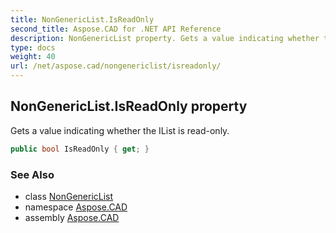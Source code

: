 ```yaml
---
title: NonGenericList.IsReadOnly
second_title: Aspose.CAD for .NET API Reference
description: NonGenericList property. Gets a value indicating whether the IList is readonly
type: docs
weight: 40
url: /net/aspose.cad/nongenericlist/isreadonly/
---
```

## NonGenericList.IsReadOnly property

Gets a value indicating whether the IList is read-only.

```csharp
public bool IsReadOnly { get; }
```

### See Also

* class [NonGenericList](../)
* namespace [Aspose.CAD](../../nongenericlist/)
* assembly [Aspose.CAD](../../../)


